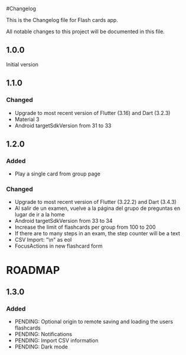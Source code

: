 #Changelog

This is the Changelog file for Flash cards app.

All notable changes to this project will be documented in this file.

## 1.0.0
Initial version

## 1.1.0 

### Changed
- Upgrade to most recent version of Flutter (3.16) and Dart (3.2.3)
- Material 3
- Android targetSdkVersion from 31 to 33

## 1.2.0

### Added
- Play a single card from group page

### Changed
- Upgrade to most recent version of Flutter (3.22.2) and Dart (3.4.3)
- Al salir de un examen, vuelve a la página del grupo de preguntas en lugar de ir a la home
- Android targetSdkVersion from 33 to 34
- Increase the limit of flashcards per group from 100 to 200
- If there are to many steps in an exam, the step counter will be a text
- CSV Import: "\n" as eol
- FocusActions in new flashcard form

# ROADMAP

## 1.3.0

### Added
- PENDING: Optional origin to remote saving and loading the users flashcards
- PENDING: Notifications
- PENDING: Import CSV information
- PENDING: Dark mode